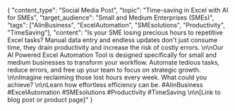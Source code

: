 {
  "content_type": "Social Media Post",
  "topic": "Time-saving in Excel with AI for SMEs",
  "target_audience": "Small and Medium Enterprises (SMEs)",
  "tags": ["AIinBusiness", "ExcelAutomation", "SMEsolutions", "Productivity", "TimeSaving"],
  "content": "Is your SME losing precious hours to repetitive Excel tasks? Manual data entry and endless updates don't just consume time, they drain productivity and increase the risk of costly errors. \n\nOur AI Powered Excel Automation Tool is designed specifically for small and medium businesses to transform your workflow. Automate tedious tasks, reduce errors, and free up your team to focus on strategic growth. \n\nImagine reclaiming those lost hours every week. What could you achieve? \n\nLearn how effortless efficiency can be. #AIinBusiness #ExcelAutomation #SMEsolutions #Productivity #TimeSaving \n\n[Link to blog post or product page]"
}